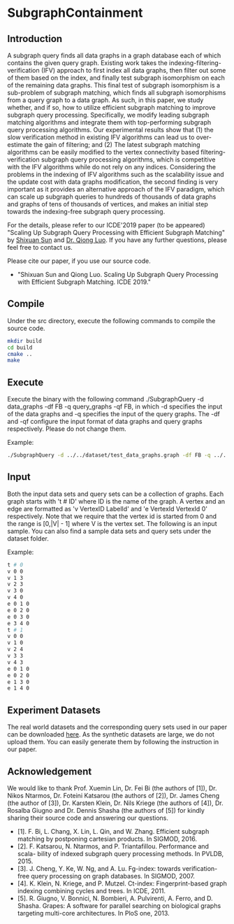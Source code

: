 # SubgraphContainment
## Introduction
A subgraph query finds all data graphs in a graph
database each of which contains the given query graph. Existing
work takes the indexing-filtering-verification (IFV) approach
to first index all data graphs, then filter out some of them
based on the index, and finally test subgraph isomorphism on
each of the remaining data graphs. This final test of subgraph
isomorphism is a sub-problem of subgraph matching, which finds
all subgraph isomorphisms from a query graph to a data graph.
As such, in this paper, we study whether, and if so, how to
utilize efficient subgraph matching to improve subgraph query
processing. Specifically, we modify leading subgraph matching
algorithms and integrate them with top-performing subgraph
query processing algorithms. Our experimental results show
that (1) the slow verification method in existing IFV algorithms
can lead us to over-estimate the gain of filtering; and (2) The
latest subgraph matching algorithms can be easily modified
to the vertex connectivity based filtering-verification subgraph
query processing algorithms, which is competitive with the IFV
algorithms while do not rely on any indices. Considering the
problems in the indexing of IFV algorithms such as the scalability
issue and the update cost with data graphs modification, the
second finding is very important as it provides an alternative
approach of the IFV paradigm, which can scale up subgraph
queries to hundreds of thousands of data graphs and graphs of
tens of thousands of vertices, and makes an initial step towards
the indexing-free subgraph query processing.

For the details, please refer to our ICDE'2019 paper (to be appeared)
"Scaling Up Subgraph Query Processing with Efficient Subgraph Matching"
by [Shixuan Sun](https://github.com/shixuansun) and [Dr. Qiong Luo](http://www.cse.ust.hk/~luo/).
If you have any further questions, please feel free to contact us.

Please cite our paper, if you use our source code.

* "Shixuan Sun and Qiong Luo. Scaling Up Subgraph Query Processing with
   Efficient Subgraph Matching. ICDE 2019."



## Compile
Under the src directory, execute the following commands to compile the source code.

```zsh
mkdir build
cd build
cmake ..
make
```

## Execute
Execute the binary with the following command ./SubgraphQuery -d data_graphs -df FB -q query_graphs -qf FB,
in which -d specifies the input of the data graphs and -q specifies the input of the query graphs.
The -df and -qf configure the input format of data graphs and query graphs respectively.
Please do not change them.

Example:

```zsh
./SubgraphQuery -d ../../dataset/test_data_graphs.graph -df FB -q ../../dataset/test_query_graphs.graph -qf FB
```

## Input
Both the input data sets and query sets can be a collection of graphs.
Each graph starts with 't # ID' where ID is the name of the graph. A vertex and an edge are formatted
as 'v VertexID LabelId' and 'e VertexId VertexId 0' respectively. Note that we require that the vertex
id is started from 0 and the range is [0,|V| - 1] where V is the vertex set. The following
is an input sample. You can also find a sample data sets and query sets under the dataset folder.

Example:

```zsh
t # 0
v 0 0
v 1 3
v 2 3
v 3 0
v 4 0
e 0 1 0
e 0 2 0
e 0 3 0
e 3 4 0
t # 1
v 0 0
v 1 0
v 2 4
v 3 3
v 4 3
e 0 1 0
e 0 2 0
e 1 3 0
e 1 4 0
```

## Experiment Datasets
The real world datasets and the corresponding query sets used in our paper can be downloaded [here](https://hkustconnect-my.sharepoint.com/:u:/g/personal/ssunah_connect_ust_hk/Ed2ElrYUVV9AkVjXm9otZe8BajhfU5N6G3mKRb7rv0kXBw?e=HyfhiF).
As the synthetic datasets are large, we do not upload them. You can easily generate them by following the instruction in our paper.

## Acknowledgement
We would like to thank Prof. Xuemin Lin, Dr. Fei Bi (the authors of [1]), Dr. Nikos Ntarmos, Dr. Foteini Katsarou (the authors of [2]), Dr. James Cheng (the author of [3]),
Dr. Karsten Klein, Dr. Nils Kriege (the authors of [4]), Dr. Rosalba Giugno and Dr. Dennis Shasha (the authors of [5]) for kindly sharing their
source code and answering our questions.

* [1]. F. Bi, L. Chang, X. Lin, L. Qin, and W. Zhang. Efficient subgraph
matching by postponing cartesian products. In SIGMOD, 2016.
* [2]. F. Katsarou, N. Ntarmos, and P. Triantafillou. Performance and scala-
bility of indexed subgraph query processing methods. In PVLDB, 2015.
* [3]. J. Cheng, Y. Ke, W. Ng, and A. Lu. Fg-index: towards verification-free
query processing on graph databases. In SIGMOD, 2007.
* [4]. K. Klein, N. Kriege, and P. Mutzel. Ct-index: Fingerprint-based graph
indexing combining cycles and trees. In ICDE, 2011.
* [5]. R. Giugno, V. Bonnici, N. Bombieri, A. Pulvirenti, A. Ferro, and
D. Shasha. Grapes: A software for parallel searching on biological
graphs targeting multi-core architectures. In PloS one, 2013.